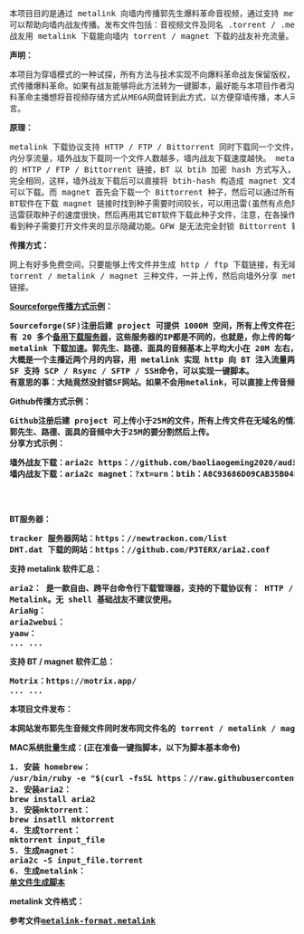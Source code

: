 <pre>
本项目目的是通过 metalink 向墙内传播郭先生爆料革命音视频，通过支持 metalink 协议的下载软件下载音频，
可以帮助向墙内战友传播。发布文件包括：音视频文件及同名 .torrent / .metalink / .magnet 文件，墙外
战友用 metalink 下载能向墙内 torrent / magnet 下载的战友补充流量。
</pre>

<b>声明：</b>
<pre>
本项目为穿墙模式的一种试探，所有方法与技术实现不向爆料革命战友保留版权，任何爆料革命战友都可以用相同的方
式传播爆料革命。如果有战友能够将此方法转为一键脚本，最好能与本项目作者沟通，因项目还在进一步完善。如有爆
料革命主播想将音视频存储方式从MEGA网盘转到此方式，以方便穿墙传播，本人可以提供全程技术支持，请在评论区留
言。
</pre>

<b>原理：</b>
<pre>
metalink 下载协议支持 HTTP / FTP / Bittorrent 同时下载同一个文件，墙外战友在下载时可以通过BT向墙
内分享流量，墙外战友下载同一个文件人数越多，墙内战友下载速度越快。 metalink 是 xml 文件，内含相同文件
的 HTTP / FTP / Bittorrent 链接，BT 以 btih 加密 hash 方式写入，此 btih-hash 与 magnet-btih 
完全相同，这样，墙外战友下载后可以直接将 btih-hash 构造成 magnet 文本后向墙内战友传播，墙内战友直接
可以下载。而 magnet 首先会下载一个 Bittorrent 种子，然后可以通过所有 Bittorrent 软件进行下载。某些
BT软件在下载 magnet 链接时找到种子需要时间较长，可以用迅雷(虽然有点危险)下载 magnet，这样会获取种子，
迅雷获取种子的速度很快，然后再用其它BT软件下载此种子文件，注意，在各操作系统上种子一般都是隐藏文件，要想
看到种子需要打开文件夹的显示隐藏功能。GFW 是无法完全封锁 Bittorrent 软件的 tracker 服务器和 DHT 路由。
</pre>

<b>传播方式：</b>
<pre>
网上有好多免费空间，只要能够上传文件并生成 http / ftp 下载链接，有无域名都可以传播。本地用脚本批量生成
torrent / metalink / magnet 三种文件，一并上传，然后向墙外分享 metalink 链接，向墙内分享 magnet
链接。
</pre>

<b><a href="https：//sourceforge.net/projects/guide4me/">Sourceforge传播方式示例</a>：
<pre>
Sourceforge(SF)注册后建 project 可提供 1000M 空间，所有上传文件在无域名的情况下可生成下载链接，SF
有 20 多个<a href="SF-dl-server.txt">备用下载服务器</a>，这些服务器的IP都是不同的，也就是，你上传的每个文件会有20多个下载链接，很适合
metalink 下载加速。郭先生、路德、面具的音频基本上平均大小在 20M 左右，1000M 空间可以上传 50 个音频，
大概是一个主播近两个月的内容，用 metalink 实现 http 向 BT 注入流量两个月已经可以完成做种分享。
SF 支持 SCP / Rsync / SFTP / SSH命令，可以实现一键脚本。
有意思的事：大陆竟然没封锁SF网站。如果不会用metalink，可以直接上传音频，传播链接。
</pre>

<b>Github传播方式示例：</b>
<pre>
Github注册后建 project 可上传小于25M的文件，所有上传文件在无域名的情况下可生成下载链接。
郭先生、路德、面具的音频中大于25M的要分割然后上传。
分享方式示例：
<pre>
墙外战友下载：aria2c https：//github.com/baoliaogeming2020/audio/raw/master/20200625_Miles.mp3.metalink 
墙内战友下载：aria2c magnet：?xt=urn：btih：A8C93686D09CAB35B04E648DAB805D2B9165E23E
</pre>
</pre>

<b>BT服务器：</b>
<pre>
tracker 服务器网站：https：//newtrackon.com/list
DHT.dat 下载的网站：https：//github.com/P3TERX/aria2.conf
</pre>

<b>支持 metalink 软件汇总：</b>
<pre>
aria2： 是一款自由、跨平台命令行下载管理器，支持的下载协议有： HTTP / HTTPS / FTP / Bittorrent / 
Metalink。无 shell 基础战友不建议使用。
AriaNg：
aria2webui：
yaaw：
... ...
</pre>

<b>支持 BT / magnet 软件汇总：</b>
<pre>
Motrix：https://motrix.app/
... ...
</pre>

<b>本项目文件发布：</b>
<pre>
本网站发布郭先生音频文件同时发布同文件名的 torrent / metalink / magnet 三种下载链接，墙外战友下载时尽量不要用 HTTPS / torrent 模式下载，因为只有 metalink / magnet 能向墙内战友提供流量。
</pre>

<b>MAC系统批量生成：</b>(正在准备一键指脚本，以下为脚本基本命令)
<pre>
1. 安装 homebrew：
/usr/bin/ruby -e "$(curl -fsSL https：//raw.githubusercontent.com/Homebrew/install/master/install)"
2. 安装aria2：
brew install aria2
3. 安装mktorrent：
brew insatll mktorrent
4. 生成torrent：
mktorrent input_file
5. 生成magnet：
aria2c -S input_file.torrent
6. 生成metalink：
<a href="mkmetalink.sh">单文件生成脚本</a>
</pre>

<b>metalink 文件格式：</b>
<pre>
参考文件<a href="metalink-format.metalink">metalink-format.metalink</a>
</pre>
